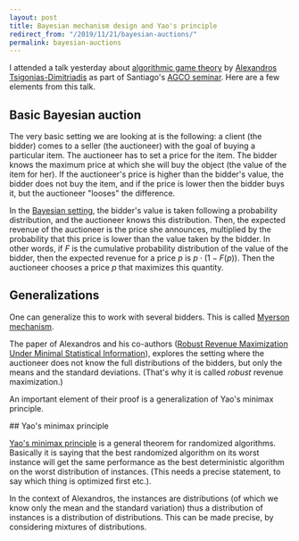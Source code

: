 ```yaml
---
layout: post
title: Bayesian mechanism design and Yao's principle 
redirect_from: "/2019/11/21/bayesian-auctions/"
permalink: bayesian-auctions
---
```


I attended a talk yesterday about 
[algorithmic game theory](https://en.wikipedia.org/wiki/Algorithmic_game_theory) by 
[Alexandros Tsigonias-Dimitriadis](https://www.or.tum.de/en/group/alexandrostsigonias/)
as part of Santiago's [AGCO seminar](http://www.dii.uchile.cl/acgo/seminar-acgo/).
Here are a few elements from this talk.

## Basic Bayesian auction

The very basic setting we are looking at is the following: a client (the bidder)
comes to a seller (the auctioneer) with the goal of buying a particular item. 
The auctioneer has to set a price for the item. 
The bidder knows the maximum price at which she will buy the object (the value 
of the item for her).
If the auctioneer's price is higher than the bidder's value, the bidder does not 
buy the item, and if the price is lower then the bidder buys it, but the 
auctioneer "looses" the difference. 

In the [Bayesian setting](https://en.wikipedia.org/wiki/Bayesian-optimal_mechanism), 
the bidder's value is taken following a probability 
distribution, and the auctioneer knows this distribution. 
Then, the expected revenue of the auctioneer is the price she announces, 
multiplied by the probability that this price is lower than the value taken by 
the bidder. In other words, if $F$ is the cumulative probability distribution 
of the value of the bidder, 
then the expected revenue for a price $p$ is $p \cdot (1-F(p))$.
Then the auctioneer chooses a price $p$ that maximizes this quantity.

## Generalizations

One can generalize this to work with several bidders. This is called 
[Myerson mechanism](https://en.wikipedia.org/wiki/Bayesian-optimal_mechanism#The_Myerson_mechanism).

The paper of Alexandros and his co-authors 
([Robust Revenue Maximization Under Minimal Statistical Information](https://arxiv.org/abs/1907.04220)),
explores the setting where the auctioneer does not know the full distributions 
of the bidders, but only the means and the standard deviations. (That's why it 
is called *robust* revenue maximization.)

An important element of their proof is a generalization of Yao's minimax 
principle.

## Yao's minimax principle

[Yao's minimax principle](https://en.wikipedia.org/wiki/Yao%27s_principle) 
is a general theorem for randomized algorithms. 
Basically it is saying that the best randomized algorithm on its worst instance 
will get the same performance as the best deterministic algorithm on the worst 
distribution of instances. (This needs a precise statement, to say which thing is 
optimized first etc.).

In the context of Alexandros, the instances are distributions (of which we know
only the mean and the standard variation) thus a distribution of instances is 
a distribution of distributions. This can be made precise, by considering 
mixtures of distributions. 

  


